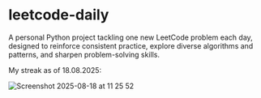 # leetcode-daily

A personal Python project tackling one new LeetCode problem each day, designed to reinforce consistent practice, explore diverse algorithms and patterns, and sharpen problem-solving skills.

My streak as of 18.08.2025:

![Screenshot 2025-08-18 at 11 25 52](https://github.com/user-attachments/assets/573f5701-d4e5-4907-90af-11b4fa7c0bb0)
